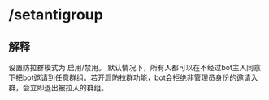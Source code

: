 # /setantigroup

## 解释

设置防拉群模式为 启用/禁用。 默认情况下，所有人都可以在不经过bot主人同意下把bot邀请到任意群组。若开启防拉群功能，bot会拒绝非管理员身份的邀请入群，会立即退出被拉入的群组。
